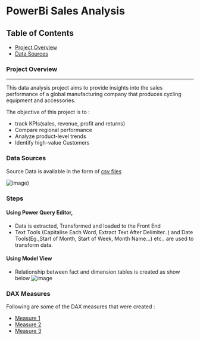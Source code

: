 # PowerBi Sales Analysis

## Table of Contents

- [Project Overview](#project-overview)
- [Data Sources](#data-sources)

### Project Overview
---
This data analysis project aims to provide insights into the sales performance of a global manufacturing company that produces cycling equipment and accessories. 

The objective of this project is to :
-	track KPIs(sales, revenue, profit and returns) 
-	Compare regional performance
-	Analyze product-level trends
-	Identify high-value Customers

### Data Sources
Source Data is available in the form of [csv files](https://github.com/krishuGIT/PowerBi-Sales-Analysis/tree/main/Data%20Source)

![image](https://github.com/krishuGIT/PowerBi-Sales-Analysis/blob/main/Other%20Files/Tables.png))

### Steps
#### Using Power Query Editor, 
-	Data is extracted, Transformed and loaded to the Front End
-	Text Tools (Capitalise Each Word, Extract Text After Delimiter..) and Date Tools(Eg.,Start of Month, Start of Week, Month Name…) etc.. are used to transform data.
#### Using Model View
-	Relationship between fact and dimension tables is created as show below
![image](https://github.com/krishuGIT/PowerBi-Sales-Analysis/blob/main/Other%20Files/Data%20Model.png)
### DAX Measures
Following are some of the DAX measures that were created :
- [Measure 1](https://github.com/krishuGIT/PowerBi-Sales-Analysis/blob/main/Other%20Files/DAX%201.png)
- [Measure 2](https://github.com/krishuGIT/PowerBi-Sales-Analysis/blob/main/Other%20Files/DAX%202.png)
- [Measure 3](https://github.com/krishuGIT/PowerBi-Sales-Analysis/blob/main/Other%20Files/DAX%203.png)


